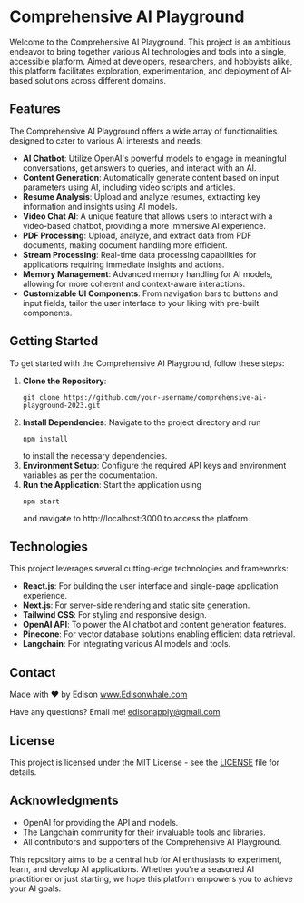 # Comprehensive AI Playground 

Welcome to the Comprehensive AI Playground. This project is an ambitious endeavor to bring together various AI technologies and tools into a single, accessible platform. Aimed at developers, researchers, and hobbyists alike, this platform facilitates exploration, experimentation, and deployment of AI-based solutions across different domains.

## Features

The Comprehensive AI Playground offers a wide array of functionalities designed to cater to various AI interests and needs:

- **AI Chatbot**: Utilize OpenAI's powerful models to engage in meaningful conversations, get answers to queries, and interact with an AI.
- **Content Generation**: Automatically generate content based on input parameters using AI, including video scripts and articles.
- **Resume Analysis**: Upload and analyze resumes, extracting key information and insights using AI models.
- **Video Chat AI**: A unique feature that allows users to interact with a video-based chatbot, providing a more immersive AI experience.
- **PDF Processing**: Upload, analyze, and extract data from PDF documents, making document handling more efficient.
- **Stream Processing**: Real-time data processing capabilities for applications requiring immediate insights and actions.
- **Memory Management**: Advanced memory handling for AI models, allowing for more coherent and context-aware interactions.
- **Customizable UI Components**: From navigation bars to buttons and input fields, tailor the user interface to your liking with pre-built components.

## Getting Started

To get started with the Comprehensive AI Playground, follow these steps:

1. **Clone the Repository**: 
   ```
   git clone https://github.com/your-username/comprehensive-ai-playground-2023.git
   ```
2. **Install Dependencies**: Navigate to the project directory and run 
   ```
   npm install
   ```
   to install the necessary dependencies.
3. **Environment Setup**: Configure the required API keys and environment variables as per the documentation.
4. **Run the Application**: Start the application using 
   ```
   npm start
   ```
   and navigate to http://localhost:3000 to access the platform.

## Technologies

This project leverages several cutting-edge technologies and frameworks:

- **React.js**: For building the user interface and single-page application experience.
- **Next.js**: For server-side rendering and static site generation.
- **Tailwind CSS**: For styling and responsive design.
- **OpenAI API**: To power the AI chatbot and content generation features.
- **Pinecone**: For vector database solutions enabling efficient data retrieval.
- **Langchain**: For integrating various AI models and tools.

## Contact
Made with ❤️ by Edison www.Edisonwhale.com

Have any questions? Email me! edisonapply@gmail.com
## License

This project is licensed under the MIT License - see the [LICENSE](LICENSE) file for details.

## Acknowledgments

- OpenAI for providing the API and models.
- The Langchain community for their invaluable tools and libraries.
- All contributors and supporters of the Comprehensive AI Playground.

This repository aims to be a central hub for AI enthusiasts to experiment, learn, and develop AI applications. Whether you're a seasoned AI practitioner or just starting, we hope this platform empowers you to achieve your AI goals.
